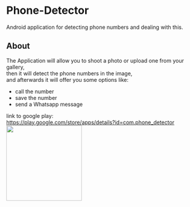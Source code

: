 # Phone-Detector
Android application for detecting phone numbers and dealing with this.

## About
The Application will allow you to shoot a photo or upload one from your gallery,<br />
then it will detect the phone numbers in the image,<br />
and afterwards it will offer you some options like:
  * call the number
  * save the number
  * send a Whatsapp message
  
link to google play:<br/>
https://play.google.com/store/apps/details?id=com.phone_detector<br />
<img align="center" src="https://github.com/sharp30/Phone-Detector/blob/develop/logo.jpeg" width="200" height="200"> <br />
